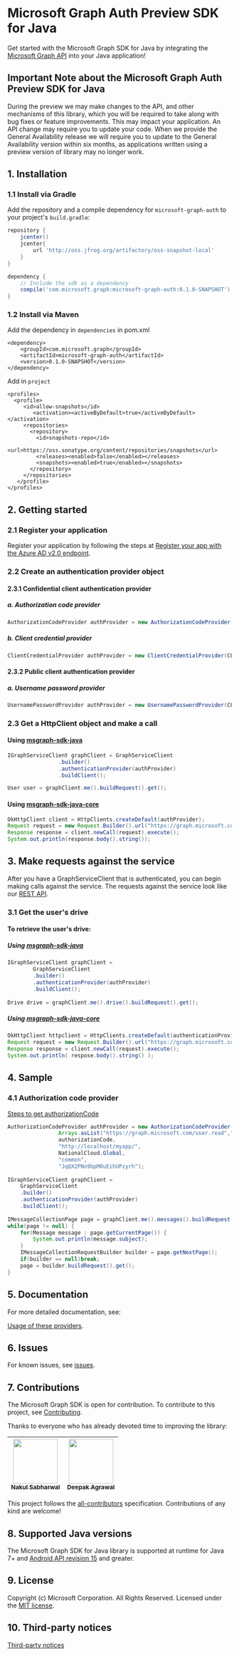 # Microsoft Graph Auth Preview SDK for Java

Get started with the Microsoft Graph SDK for Java by integrating the [Microsoft Graph API](https://graph.microsoft.io/en-us/getting-started) into your Java application!

## Important Note about the Microsoft Graph Auth Preview SDK for Java

During the preview we may make changes to the API, and other mechanisms of this library, which you will be required to take along with bug fixes or feature improvements. This may impact your application. An API change may require you to update your code. When we provide the General Availability release we will require you to update to the General Availability version within six months, as applications written using a preview version of library may no longer work.

## 1. Installation

### 1.1 Install via Gradle

Add the repository and a compile dependency for `microsoft-graph-auth` to your project's `build.gradle`:

```gradle
repository {
    jcenter()
	jcenter{
        url 'http://oss.jfrog.org/artifactory/oss-snapshot-local'
	}
}

dependency {
    // Include the sdk as a dependency
    compile('com.microsoft.graph:microsoft-graph-auth:0.1.0-SNAPSHOT')
}
```

### 1.2 Install via Maven
Add the dependency in `dependencies` in pom.xml
```dependency
<dependency>
	<groupId>com.microsoft.graph</groupId>
	<artifactId>microsoft-graph-auth</artifactId>
	<version>0.1.0-SNAPSHOT</version>
</dependency>
```

Add in `project`
```
<profiles>
  <profile>
     <id>allow-snapshots</id>
        <activation><activeByDefault>true</activeByDefault></activation>
     <repositories>
       <repository>
         <id>snapshots-repo</id>
         <url>https://oss.sonatype.org/content/repositories/snapshots</url>
         <releases><enabled>false</enabled></releases>
         <snapshots><enabled>true</enabled></snapshots>
       </repository>
     </repositories>
   </profile>
</profiles>

```

## 2. Getting started

### 2.1 Register your application

Register your application by following the steps at [Register your app with the Azure AD v2.0 endpoint](https://developer.microsoft.com/en-us/graph/docs/concepts/auth_register_app_v2).

### 2.2 Create an authentication provider object

#### 2.3.1 Confidential client authentication provider

##### a. Authorization code provider
```java
AuthorizationCodeProvider authProvider = new AuthorizationCodeProvider(CLIENT_ID, SCOPES, AUTHORIZATION_CODE, REDIRECT_URL, NATIONAL_CLOUD, TENANT, CLIENT_SECRET);
```

##### b. Client credential provider
```java
ClientCredentialProvider authProvider = new ClientCredentialProvider(CLIENT_ID, SCOPES, CLIENT_SECRET, TENANT_GUID, NATIONAL_CLOUD);
```
#### 2.3.2 Public client authentication provider
##### a. Username password provider
```java
UsernamePasswordProvider authProvider = new UsernamePasswordProvider(CLIENT_ID, SCOPES, USERNAME, PASSWORD, NATIONAL_CLOUD, TENANT, CLIENT_SECRET);
```
### 2.3 Get a HttpClient object and make a call

#### Using [msgraph-sdk-java](https://github.com/microsoftgraph/msgraph-sdk-java)
```java
IGraphServiceClient graphClient = GraphServiceClient
				.builder()
				.authenticationProvider(authProvider)
				.buildClient();

User user = graphClient.me().buildRequest().get();
```

#### Using [msgraph-sdk-java-core](https://github.com/microsoftgraph/msgraph-sdk-java-core)
```java
OkHttpClient client = HttpClients.createDefault(authProvider);
Request request = new Request.Builder().url("https://graph.microsoft.com/v1.0/me").build();
Response response = client.newCall(request).execute();
System.out.println(response.body().string());
```

## 3. Make requests against the service

After you have a GraphServiceClient that is authenticated, you can begin making calls against the service. The requests against the service look like our [REST API](https://developer.microsoft.com/en-us/graph/docs/concepts/overview).

### 3.1 Get the user's drive

#### To retrieve the user's drive:
##### Using [msgraph-sdk-java](https://github.com/microsoftgraph/msgraph-sdk-java)
```java
IGraphServiceClient graphClient = 
		GraphServiceClient
		.builder()
		.authenticationProvider(authProvider)
		.buildClient();
		
Drive drive = graphClient.me().drive().buildRequest().get();
```

##### Using [msgraph-sdk-java-core](https://github.com/microsoftgraph/msgraph-sdk-java-core)

```java
OkHttpClient httpclient = HttpClients.createDefault(authenticationProvider);
Request request = new Request.Builder().url("https://graph.microsoft.com/v1.0/me/drive").build();
Response response = client.newCall(request).execute();
System.out.println( respose.body().string() );
```

## 4. Sample
### 4.1 Authorization code provider

[Steps to get authorizationCode](https://docs.microsoft.com/en-us/azure/active-directory/develop/v2-oauth2-auth-code-flow#request-an-authorization-code)
```java
AuthorizationCodeProvider authProvider = new AuthorizationCodeProvider("6731de76-14a6-49ae-97bc-6eba6914391e", 
				Arrays.asList("https://graph.microsoft.com/user.read","https://graph.microsoft.com/Mail.ReadWrite"), 
				authorizationCode,
				"http://localhost/myapp/", 
				NationalCloud.Global, 
				"common", 
				"JqQX2PNo9bpM0uEihUPzyrh");
				
IGraphServiceClient graphClient = 
	GraphServiceClient
	.builder()
	.authenticationProvider(authProvider)
	.buildClient();
				
IMessageCollectionPage page = graphClient.me().messages().buildRequest().get();
while(page != null) {
	for(Message message : page.getCurrentPage()) {
		System.out.println(message.subject);
	}
	IMessageCollectionRequestBuilder builder = page.getNextPage();
	if(builder == null)break;
	page = builder.buildRequest().get();
}
```

## 5. Documentation

For more detailed documentation, see:

[Usage of these providers](https://docs.microsoft.com/en-us/azure/active-directory/develop/active-directory-v2-protocols).

## 6. Issues

For known issues, see [issues](https://github.com/microsoftgraph/msgraph-sdk-java-auth/issues).

## 7. Contributions

The Microsoft Graph SDK is open for contribution. To contribute to this project, see [Contributing](https://github.com/microsoftgraph/msgraph-sdk-java/blob/master/CONTRIBUTING.md).

Thanks to everyone who has already devoted time to improving the library:

<!-- ALL-CONTRIBUTORS-LIST:START  -->
<!-- prettier-ignore -->
| [<img src="https://avatars3.githubusercontent.com/u/16473684?v=4" width="100px;"/><br /><sub><b>Nakul Sabharwal</b></sub>](https://developer.microsoft.com/graph)<br />[](#question-NakulSabharwal "Answering Questions") [](https://github.com/microsoftgraph/msgraph-sdk-java/commits?author=NakulSabharwal "Code") [](https://github.com/microsoftgraph/msgraph-sdk-java/wiki "Documentation") [](#review-NakulSabharwal "Reviewed Pull Requests") [](https://github.com/microsoftgraph/msgraph-sdk-java/commits?author=NakulSabharwal "Tests")| [<img src="https://avatars2.githubusercontent.com/u/3197588?v=4" width="100px;"/><br /><sub><b>Deepak Agrawal</b></sub>](https://github.com/deepak2016)<br /> 
| :---: | :---: | 
<!-- ALL-CONTRIBUTORS-LIST:END -->

This project follows the [all-contributors](https://github.com/kentcdodds/all-contributors) specification. Contributions of any kind are welcome!

## 8. Supported Java versions
The Microsoft Graph SDK for Java library is supported at runtime for Java 7+ and [Android API revision 15](http://source.android.com/source/build-numbers.html) and greater.

## 9. License

Copyright (c) Microsoft Corporation. All Rights Reserved. Licensed under the [MIT license](LICENSE).

## 10. Third-party notices

[Third-party notices](THIRD%20PARTY%20NOTICES)

